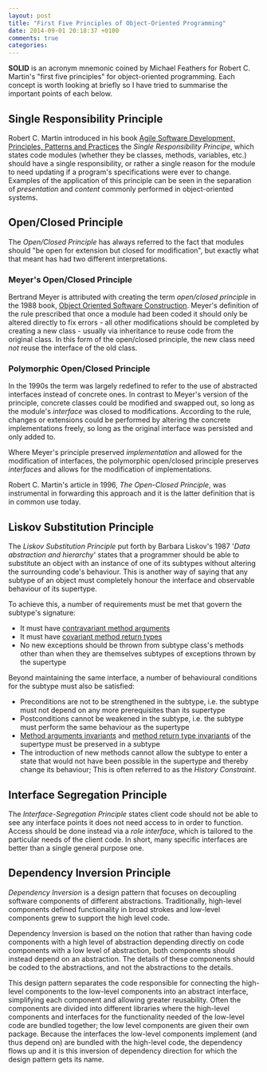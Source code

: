 ```yaml
---
layout: post
title: "First Five Principles of Object-Oriented Programming"
date: 2014-09-01 20:18:37 +0100
comments: true
categories:
---
```


**SOLID** is an acronym mnemonic coined by Michael Feathers for Robert C. Martin's "first five principles" for object-oriented programming. Each concept is worth looking at briefly so I have tried to summarise the important points of each below.
<!--more-->
## Single Responsibility Principle

Robert C. Martin introduced in his book [Agile Software Development, Principles, Patterns and Practices](http://www.amazon.co.uk/Software-Development-Principles-Patterns-Practices/dp/0132760584) the *Single Responsibility Principe*, which states code modules (whether they be classes, methods, variables, etc.) should have a single responsibility, or rather a single reason for the module to need updating if a program's specifications were ever to change. Examples of the application of this principle can be seen in the separation of *presentation* and *content* commonly performed in object-oriented systems.

## Open/Closed Principle

The *Open/Closed Principle* has always referred to the fact that modules should "be open for extension but closed for modification", but exactly what that meant has had two different interpretations.

### Meyer's Open/Closed Principle
Bertrand Meyer is attributed with creating the term *open/closed principle* in the 1988 book, [Object Oriented Software Construction](http://www.amazon.co.uk/Object-Oriented-Software-Construction-Prentice-Hall-Resource/dp/0136291554). Meyer's definition of the rule prescribed that once a module had been coded it should only be altered directly to fix errors - all other modifications should be completed by creating a new class - usually via inheritance to reuse code from the original class. In this form of the open/closed principle, the new class need *not* reuse the interface of the old class.

### Polymorphic Open/Closed Principle

In the 1990s the term was largely redefined to refer to the use of abstracted interfaces instead of concrete ones. In contrast to Meyer's version of the principle, concrete classes could be modified and swapped out, so long as the module's *interface* was closed to modifications. According to the rule, changes or extensions could be performed by altering the concrete implementations freely, so long as the original interface was persisted and only added to.

Where Meyer's principle preserved *implementation* and allowed for the modification of interfaces, the polymorphic open/closed principle preserves *interfaces* and allows for the modification of implementations.

Robert C. Martin's article in 1996, *The Open-Closed Principle*, was instrumental in forwarding this approach and it is the latter definition that is in common use today.

## Liskov Substitution Principle

The *Liskov Substitution Principle* put forth by Barbara Liskov's 1987 '*Data abstraction and hierarchy*' states that a programmer should be able to substitute an object with an instance of one of its subtypes without altering the surrounding code's behaviour. This is another way of saying that any subtype of an object must completely honour the interface and observable behaviour of its supertype.

To achieve this, a number of requirements must be met that govern the subtype's signature:

- It must have [contravariant method arguments](/blog/2014/09/01/covariance-and-contravariance)
- It must have [covariant method return types](/blog/2014/09/01/covariance-and-contravariance)
- No new exceptions should be thrown from subtype class's methods other than when they are themselves subtypes of exceptions thrown by the supertype

Beyond maintaining the same interface, a number of behavioural conditions for the subtype must also be satisfied:

- Preconditions are not to be strengthened in the subtype, i.e. the subtype must not depend on any more prerequisites than its supertype
- Postconditions cannot be weakened in the subtype, i.e. the subtype must perform the same behaviour as the supertype
- [Method arguments invariants](/blog/2014/09/01/covariance-and-contravariance) and [method return type invariants](/blog/2014/09/01/covariance-and-contravariance) of the supertype must be preserved in a subtype
- The introduction of new methods cannot allow the subtype to enter a state that would not have been possible in the supertype and thereby change its behaviour; This is often referred to as the *History Constraint*.

## Interface Segregation Principle

The *Interface-Segregation Principle* states client code should not be able to see any interface points it does not need access to in order to function. Access should be done instead via a *role interface*, which is tailored to the particular needs of the client code. In short, many specific interfaces are better than a single general purpose one.

## Dependency Inversion Principle

*Dependency Inversion* is a design pattern that focuses on decoupling software components of different abstractions. Traditionally, high-level components defined functionality in broad strokes and low-level components grew to support the high level code.

Dependency Inversion is based on the notion that rather than having code components with a high level of abstraction depending directly on code components with a low level of abstraction, both components should instead depend on an abstraction. The details of these components should be coded to the abstractions, and not the abstractions to the details.

This design pattern separates the code responsible for connecting the high-level components to the low-level components into an abstract interface, simplifying each component and allowing greater reusability. Often the components are divided into different libraries where the high-level components and interfaces for the functionality needed of the low-level code are bundled together; the low level components are given their own package. Because the interfaces the low-level components implement (and thus depend on) are bundled with the high-level code, the dependency flows up and it is this inversion of dependency direction for which the design pattern gets its name.
